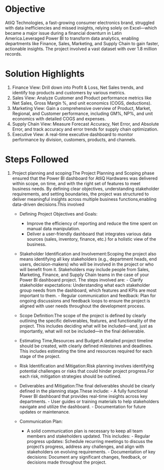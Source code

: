 # Objective
AtliQ Technologies, a fast-growing consumer electronics brand, struggled with data inefficiencies and missed insights, relying solely on Excel—which became a major issue during a financial downturn in Latin America.Leveraged Power BI to transform data analytics, enabling departments like Finance, Sales, Marketing, and Supply Chain to gain faster, actionable insights. The project involved a vast dataset with over 1.8 million records.

# Solution Highlights
1. Finance View: Drill down into Profit & Loss, Net Sales trends, and identify top products and customers by various metrics.
2. Sales View: Analyze Customer and Product performance metrics like Net Sales, Gross Margin %, and unit economics (COGS, deductions).
3. Marketing View: Gain a comprehensive overview of Product, Market, Regional, and Customer performance, including GM%, NP%, and unit economics with detailed COGS and expenses.
4. Supply Chain View: Measure Forecast Accuracy, Net Error, and Absolute Error, and track accuracy and error trends for supply chain optimization.
5. Executive View: A real-time executive dashboard to monitor performance by division, customers, products, and channels.

# Steps Followed
1. Project planning and scoping:The Project Planning and Scoping phase ensured that the Power BI dashboard for AtliQ Hardwares was delivered within scope, on time, and with the right set of features to meet 
   business needs. By defining clear objectives, understanding stakeholder requirements, and setting boundaries, the project was structured to deliver meaningful insights across multiple business 
   functions,enabling data-driven decisions.This involved
    - Defining Project Objectives and Goals:
         - Improve the efficiency of reporting and reduce the time spent on manual data manipulation.
         - Deliver a user-friendly dashboard that integrates various data sources (sales, inventory, finance, etc.) for a holistic view of the business.
           
    - Stakeholder Identification and Involvement:Scoping the project also means identifying all key stakeholders (e.g., department heads, end users, decision-makers) who will be involved in the project or who 
                                                 will benefit from it. Stakeholders may include people from Sales, Marketing, Finance, and Supply Chain teams in the case of your Power BI dashboard project.
                                                 The steps involved are:
                                                          - Clarify stakeholder expectations: Understanding what each stakeholder group needs from the dashboard, which features and KPIs are most important to them.
                                                          - Regular communication and feedback: Plan for ongoing discussions and feedback loops to ensure the project is aligned with user needs throughout the 
                                                            development process.
      
    - Scope Definition:The scope of the project is defined by clearly outlining the specific deliverables, features, and functionality of the project. This includes deciding what will be included—and, just as 
                       importantly, what will not be included—in the final deliverable.
      
    - Estimating Time,Resources and Budget:A detailed project timeline should be created, with clearly defined milestones and deadlines. This includes estimating the time and resources required for each stage of 
                                           the project.
      
    - Risk Identification and Mitigation:Risk planning involves identifying potential challenges or risks that could hinder project progress.For each risk, mitigation strategies should be outlined.
  
    - Deliverables and Mitigation:The final deliverables should be clearly defined in the planning stage.These include:
                                    - A fully functional Power BI dashboard that provides real-time insights across key departments.
                                    - User guides or training materials to help stakeholders navigate and utilize the dashboard.
                                    - Documentation for future updates or maintenance.

    - Communication Plan:
        - A solid communication plan is necessary to keep all team members and stakeholders updated. This includes:
                          -  Regular progress updates: Schedule recurring meetings to discuss the project’s progress, address any challenges, and align with stakeholders on evolving requirements.
                          -  Documentation of key decisions: Document any significant changes, feedback, or decisions made throughout the project.
      
